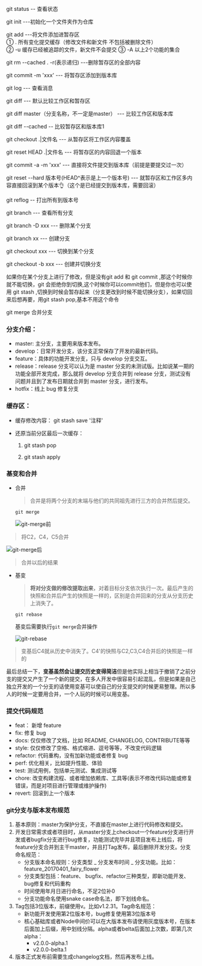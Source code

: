 

git status -- 查看状态

git init ---初始化一个文件夹作为仓库

git add ---将文件添加进暂存区  
 ① .  所有变化提交缓存（修改文件和新文件 不包括被删除文件）  
 ② -u 缓存已经被追踪的文件，新文件不会提交
 ③ -A   以上2个功能的集合

git rm --cached . -r(表示递归) ---删除暂存区的全部内容

git commit -m 'xxx' --- 将暂存区添加到版本库

git log --- 查看消息

git diff --- 默认比较工作区和暂存区

git diff master（分支名称，不一定是master） --- 比较工作区和版本库

git diff --cached -- 比较暂存区和版本库1

git checkout .|文件名 --- 从暂存区将工作区内容覆盖

git reset HEAD .|文件名 --- 将暂存区的内容回退一个版本

git commit -a -m 'xxx' --- 直接将文件提交到版本库（前提是要提交过一次）

git reset --hard 版本号(HEAD^表示是上一个版本号) --- 就暂存区和工作区多内容直接回滚到某个版本👌（这个是已经提交到版本库，需要回滚）

git reflog -- 打出所有到版本号

git branch --- 查看所有分支

git branch -D xxx --- 删除某个分支

git branch xx --- 创建分支

git checkout xxx --- 切换到某个分支

git checkout -b xxx --- 创建并切换分支

如果你在某个分支上进行了修改，但是没有git add 和 git commit ,那这个时候你就不能切换，git 会拒绝你到切换,这个时候你可以commit他们，但是你也可以使用 git stash ,切换到时候会暂存起来（分支更改到时候不能切换分支），如果切回来后想再要，用git stash pop,基本不用这个命令

git merge 合并分支





### 分支介绍：

- master: 主分支，主要用来版本发布。
- develop：日常开发分支，该分支正常保存了开发的最新代码。
- feature：具体的功能开发分支，只与 develop 分支交互。
- release：release 分支可以认为是 master 分支的未测试版。比如说某一期的功能全部开发完成，那么就将 develop 分支合并到 release 分支，测试没有问题并且到了发布日期就合并到 master 分支，进行发布。
- hotfix：线上 bug 修复分支

### 缓存区：

- 缓存修改内容： git stash save  '注释'

- 还原当前分区最后一次缓存：

  1. git stash pop

  2. git stash apply




### 基变和合并

- 合并

  > 合并是将两个分支的末端与他们的共同祖先进行三方的合并然后提交。

  ```shell
  git merge  
  ```

  ![git-merge前](D:\notes\daily-note\img\git-merge前.png)

> 将C2，C4，C5合并

![git-merge后](D:\notes\daily-note\img\git-merge后.png)

> 合并以后的结果



- 基变

  > **将对分支做的修改提取出来**，对着目标分支依次执行一次。最后产生的快照和合并后产生的快照是一样的，区别是合并回来的分支从分支历史上消失了。

  ```shell
  git rebase 
  ```

  基变后需要执行`git merge`合并操作

  ![git-rebase](D:\notes\daily-note\img\git-rebase.png)

  

> 变基后C4就从历史中消失了。C4'的快照与C2,C3,C4合并后的快照是一样的

最后总结一下，**变基虽然会让提交历史变得简洁**但是他实际上相当于撤销了之前分支的提交又产生了一个新的提交，在多人开发中很容易引起混乱，但是如果是自己独立开发的一个分支的话使用变基可以使自己的分支提交的时候更易整理。所以多人的时候一定要用合并，一个人玩的时候可以用变基。



### 提交代码规范

- feat： 新增 feature
- fix: 修复 bug
- docs: 仅仅修改了文档，比如 README, CHANGELOG, CONTRIBUTE等等
- style: 仅仅修改了空格、格式缩进、逗号等等，不改变代码逻辑
- refactor: 代码重构，没有加新功能或者修复 bug
- perf: 优化相关，比如提升性能、体验
- test: 测试用例，包括单元测试、集成测试等
- chore: 改变构建流程、或者增加依赖库、工具等(表示不修改代码功能或修复错误，而是对项目进行管理或维护操作)
- revert: 回滚到上一个版本



### git分支与版本发布规范

1. 基本原则：master为保护分支，不直接在master上进行代码修改和提交。
2. 开发日常需求或者项目时，从master分支上checkout一个feature分支进行开发或者bugfix分支进行bug修复，功能测试完毕并且项目发布上线后，将feature分支合并到主干master，并且打Tag发布，最后删除开发分支。分支命名规范：
   - 分支版本命名规则：分支类型 _ 分支发布时间 _ 分支功能。比如：feature_20170401_fairy_flower
   - 分支类型包括：feature、 bugfix、refactor三种类型，即新功能开发、bug修复和代码重构
   - 时间使用年月日进行命名，不足2位补0
   - 分支功能命名使用snake case命名法，即下划线命名。
3. Tag包括3位版本，前缀使用v。比如v1.2.31。Tag命名规范：
   - 新功能开发使用第2位版本号，bug修复使用第3位版本号
   - 核心基础库或者Node中间价可以在大版本发布请使用灰度版本号，在版本后面加上后缀，用中划线分隔。alpha或者belta后面加上次数，即第几次alpha：
     - v2.0.0-alpha.1
     - v2.0.0-belta.1
4. 版本正式发布前需要生成changelog文档，然后再发布上线。

